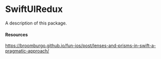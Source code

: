 # SwiftUIRedux

A description of this package.

#### Resources
https://broomburgo.github.io/fun-ios/post/lenses-and-prisms-in-swift-a-pragmatic-approach/

